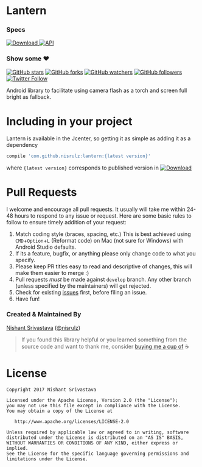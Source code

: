 # Lantern

### Specs
[ ![Download](https://api.bintray.com/packages/nisrulz/maven/com.github.nisrulz%3Alantern/images/download.svg) ](https://bintray.com/nisrulz/maven/com.github.nisrulz%3Alantern/_latestVersion) [![API](https://img.shields.io/badge/API-15%2B-orange.svg?style=flat)](https://android-arsenal.com/api?level=15)

### Show some :heart:
[![GitHub stars](https://img.shields.io/github/stars/nisrulz/lantern.svg?style=social&label=Star)](https://github.com/nisrulz/lantern) [![GitHub forks](https://img.shields.io/github/forks/nisrulz/lantern.svg?style=social&label=Fork)](https://github.com/nisrulz/lantern/fork) [![GitHub watchers](https://img.shields.io/github/watchers/nisrulz/lantern.svg?style=social&label=Watch)](https://github.com/nisrulz/lantern) [![GitHub followers](https://img.shields.io/github/followers/nisrulz.svg?style=social&label=Follow)](https://github.com/nisrulz/lantern)  
[![Twitter Follow](https://img.shields.io/twitter/follow/nisrulz.svg?style=social)](https://twitter.com/nisrulz)

Android library to facilitate using camera flash as a torch and screen full bright as fallback.

# Including in your project
Lantern is available in the Jcenter, so getting it as simple as adding it as a dependency
```gradle
compile 'com.github.nisrulz:lantern:{latest version}'
```
where `{latest version}` corresponds to published version in [ ![Download](https://api.bintray.com/packages/nisrulz/maven/com.github.nisrulz%3Alantern/images/download.svg) ](https://bintray.com/nisrulz/maven/com.github.nisrulz%3Alantern/_latestVersion)

# Pull Requests
I welcome and encourage all pull requests. It usually will take me within 24-48 hours to respond to any issue or request. Here are some basic rules to follow to ensure timely addition of your request:
  1. Match coding style (braces, spacing, etc.) This is best achieved using `CMD`+`Option`+`L` (Reformat code) on Mac (not sure for Windows) with Android Studio defaults.
  2. If its a feature, bugfix, or anything please only change code to what you specify.
  3. Please keep PR titles easy to read and descriptive of changes, this will make them easier to merge :)
  4. Pull requests _must_ be made against `develop` branch. Any other branch (unless specified by the maintainers) will get rejected.
  5. Check for existing [issues](https://github.com/nisrulz/lantern/issues) first, before filing an issue.
  6. Have fun!

### Created & Maintained By
[Nishant Srivastava](https://github.com/nisrulz) ([@nisrulz](https://www.twitter.com/nisrulz))

> If you found this library helpful or you learned something from the source code and want to thank me, consider [buying me a cup of](https://www.paypal.me/nisrulz/5) :coffee:

License
=======

    Copyright 2017 Nishant Srivastava

    Licensed under the Apache License, Version 2.0 (the "License");
    you may not use this file except in compliance with the License.
    You may obtain a copy of the License at

       http://www.apache.org/licenses/LICENSE-2.0

    Unless required by applicable law or agreed to in writing, software
    distributed under the License is distributed on an "AS IS" BASIS,
    WITHOUT WARRANTIES OR CONDITIONS OF ANY KIND, either express or implied.
    See the License for the specific language governing permissions and
    limitations under the License.
